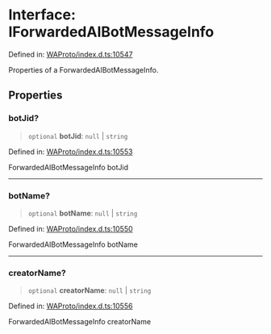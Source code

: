 # Interface: IForwardedAIBotMessageInfo

Defined in: [WAProto/index.d.ts:10547](https://github.com/Fokusdotid/Baileys/blob/db1d3e5f41e9eede5877460f9adbb0224021575c/WAProto/index.d.ts#L10547)

Properties of a ForwardedAIBotMessageInfo.

## Properties

### botJid?

> `optional` **botJid**: `null` \| `string`

Defined in: [WAProto/index.d.ts:10553](https://github.com/Fokusdotid/Baileys/blob/db1d3e5f41e9eede5877460f9adbb0224021575c/WAProto/index.d.ts#L10553)

ForwardedAIBotMessageInfo botJid

***

### botName?

> `optional` **botName**: `null` \| `string`

Defined in: [WAProto/index.d.ts:10550](https://github.com/Fokusdotid/Baileys/blob/db1d3e5f41e9eede5877460f9adbb0224021575c/WAProto/index.d.ts#L10550)

ForwardedAIBotMessageInfo botName

***

### creatorName?

> `optional` **creatorName**: `null` \| `string`

Defined in: [WAProto/index.d.ts:10556](https://github.com/Fokusdotid/Baileys/blob/db1d3e5f41e9eede5877460f9adbb0224021575c/WAProto/index.d.ts#L10556)

ForwardedAIBotMessageInfo creatorName
